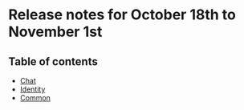 # Release notes for October 18th to November 1st

## Table of contents

* [Chat](#chat)
* [Identity](#identity)
* [Common](#common)
